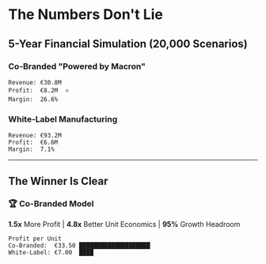 # The Numbers Don't Lie

## 5-Year Financial Simulation (20,000 Scenarios)

### Co-Branded "Powered by Macron"
```
Revenue: €30.8M
Profit:  €8.2M  ⭐
Margin:  26.6%
```

### White-Label Manufacturing
```
Revenue: €93.2M
Profit:  €6.6M
Margin:  7.1%
```

---

## The Winner Is Clear

### 🏆 Co-Branded Model

**1.5x** More Profit | **4.8x** Better Unit Economics | **95%** Growth Headroom

```
Profit per Unit
Co-Branded:  €33.50 ████████████████████
White-Label: €7.00  ████
``` 